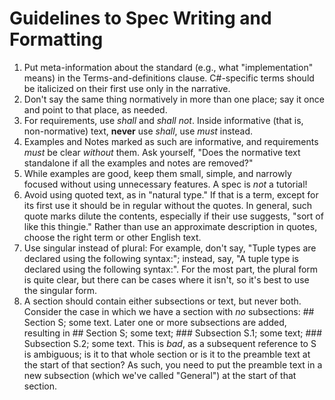 # Guidelines to Spec Writing and Formatting

1.	Put meta-information about the standard (e.g., what "implementation" means) in the Terms-and-definitions clause. C#-specific terms should be italicized on their first use only in the narrative.
3.	Don't say the same thing normatively in more than one place; say it once and point to that place, as needed.
4.	For requirements, use *shall* and *shall not*. Inside informative (that is, non-normative) text, **never** use *shall*, use *must* instead.
5.	Examples and Notes marked as such are informative, and requirements *must* be clear *without* them. Ask yourself, "Does the normative text standalone if all the examples and notes are removed?"
6.	While examples are good, keep them small, simple, and narrowly focused without using unnecessary features. A spec is *not* a tutorial!
7.	Avoid using quoted text, as in "natural type." If that is a term, except for its first use it should be in regular without the quotes. In general, such quote marks dilute the contents, especially if their use suggests, "sort of like this thingie." Rather than use an approximate description in quotes, choose the right term or other English text.
8.	Use singular instead of plural: For example, don't say, "Tuple types are declared using the following syntax:"; instead, say, "A tuple type is declared using the following syntax:". For the most part, the plural form is quite clear, but there can be cases where it isn't, so it's best to use the singular form.
9.	A section should contain either subsections or text, but never both. Consider the case in which we have a section with *no* subsections: ## Section S; some text. Later one or more subsections are added, resulting in ## Section S; some text; ### Subsection S.1; some text; ### Subsection S.2; some text. This is *bad*, as a subsequent reference to S is ambiguous; is it to that whole section or is it to the preamble text at the start of that section? As such, you need to put the preamble text in a new subsection (which we've called "General") at the start of that section.
